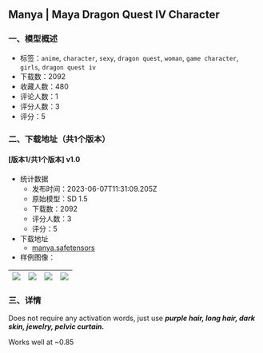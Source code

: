 ## Manya | Maya Dragon Quest IV Character
### 一、模型概述

- 标签：`anime`, `character`, `sexy`, `dragon quest`, `woman`, `game character`, `girls`, `dragon quest iv`
- 下载数：2092
- 收藏人数：480
- 评论人数：1
- 评分人数：3
- 评分：5

### 二、下载地址（共1个版本）

#### [版本1/共1个版本] v1.0

- 统计数据
  - 发布时间：2023-06-07T11:31:09.205Z
  - 原始模型：SD 1.5
  - 下载数：2092
  - 评分人数：3
  - 评分：5
- 下载地址
  - [manya.safetensors](https://civitai.com/api/download/models/91000)
- 样例图像：

| <img src="https://image.civitai.com/xG1nkqKTMzGDvpLrqFT7WA/10b61a30-965c-413b-aabe-3bcb31362fe7/width=450/1060486.jpeg" /> | <img src="https://image.civitai.com/xG1nkqKTMzGDvpLrqFT7WA/372a376e-8c57-4d37-afdd-c2c5532610eb/width=450/1060475.jpeg" /> | <img src="https://image.civitai.com/xG1nkqKTMzGDvpLrqFT7WA/cd5cd61c-8412-4cc9-8c20-54d288c5b04c/width=450/1060488.jpeg" /> | <img src="https://image.civitai.com/xG1nkqKTMzGDvpLrqFT7WA/ebc953d9-9976-48c7-9311-9e6610721b6c/width=450/1060450.jpeg" /> |
| ---- | ---- | ---- | ---- |


### 三、详情
<p>Does not require any activation words, just use <strong><em>purple hair, long hair, dark skin, jewelry, pelvic curtain. </em></strong></p><p>Works well at ~0.85</p>